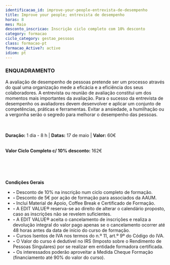 ```yaml
---
identificacao_id: improve-your-people-entrevista-de-desempenho
title: Improve your people; entrevista de desempenho
horas: 8
mes: Maio
desconto_inscricao: Inscrição ciclo completo com 10% desconto
category: formacao
ciclo_category: gestao_pessoas
class: formacao-pt
formacao_Active?: active
idiom: pt
---
```



### **ENQUADRAMENTO**
A avaliação de desempenho de pessoas pretende ser um processo através do qual uma organização mede a eficácia e a eficiência dos seus colaboradores. A entrevista ou reunião de avaliação constitui um dos momentos mais importantes da avaliação. Para o sucesso da entrevista de desempenho os avaliadores devem desenvolver e aplicar um conjunto de competências, práticas e ferramentas. Evitar a ansiedade, a humilhação ou a vergonha serão o segredo para melhorar o desempenho das pessoas.<br><br><br>

 

**Duração:** 1 dia - 8 h  \|  **Datas:** 17 de maio  \|  **Valor:** 60€<br><br> 

 

**Valor Ciclo Completo c/ 10% desconto:** 162€<br><br><br><br><br>

 

**Condições Gerais**

+ **\-** Desconto de 10% na inscrição num ciclo completo de formação.
+ **\-** Desconto de 5€ por ação de formação para associados da AAUM.
+ **\-** Inclui Material de Apoio, Coffee Break e Certificado de Formação.
+ **\-** A EDIT VALUE® reserva-se ao direito de alterar o calendário proposto, caso as inscrições não se revelem suficientes.
+ **\-** A EDIT VALUE® aceita o cancelamento de inscrições e realiza a devolução integral do valor pago apenas se o cancelamento ocorrer até 48 horas antes da data de início do curso de formação.
+ **\-** Cursos Isentos de IVA nos termos do n.º 11, art.º 9º do Código do IVA.
+ **\-** O Valor do curso é dedutível no IRS (Imposto sobre o Rendimento de Pessoas Singulares) por se realizar em entidade formadora certificada.
+ **\-** Os interessados poderão aproveitar a Medida Cheque Formação (financiamento até 90% do valor do curso).